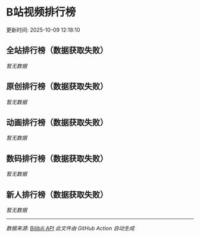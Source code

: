 # B站视频排行榜

更新时间: 2025-10-09 12:18:10

## 全站排行榜（数据获取失败）

*暂无数据*

## 原创排行榜（数据获取失败）

*暂无数据*

## 动画排行榜（数据获取失败）

*暂无数据*

## 数码排行榜（数据获取失败）

*暂无数据*

## 新人排行榜（数据获取失败）

*暂无数据*


---

*数据来源: [Bilibili API](https://api.bilibili.com/x/web-interface/ranking/v2)*
*此文件由 GitHub Action 自动生成*
